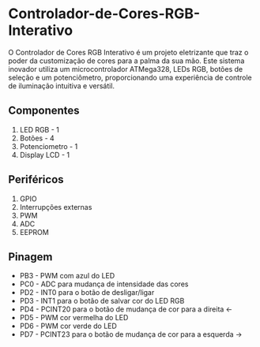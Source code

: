 # Controlador-de-Cores-RGB-Interativo
O Controlador de Cores RGB Interativo é um projeto eletrizante que traz o poder da customização de cores para a palma da sua mão. Este sistema inovador utiliza um microcontrolador ATMega328, LEDs RGB, botões de seleção e um potenciômetro, proporcionando uma experiência de controle de iluminação intuitiva e versátil.

## Componentes
1. LED RGB - 1
2. Botões - 4
3. Potenciometro - 1
4. Display LCD - 1

## Periféricos
1. GPIO
2. Interrupções externas
3. PWM
4. ADC
5. EEPROM

## Pinagem
- PB3 - PWM com azul do LED
- PC0 - ADC para mudança de intensidade das cores
- PD2 - INT0 para o botão de desligar/ligar
- PD3 - INT1 para o botão de salvar cor do LED RGB
- PD4 - PCINT20 para o botão de mudança de cor para a direita <-
- PD5 - PWM cor vermelha do LED
- PD6 - PWM cor verde do LED
- PD7 - PCINT23 para o botão de mudança de cor para a esquerda ->
